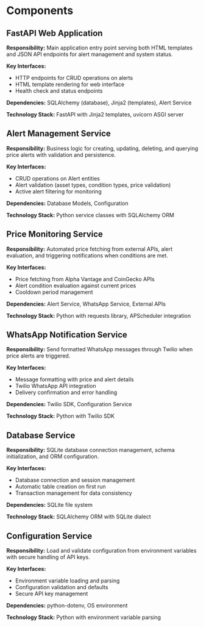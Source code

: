 # Components

## FastAPI Web Application

**Responsibility:** Main application entry point serving both HTML templates and JSON API endpoints for alert management and system status.

**Key Interfaces:**
- HTTP endpoints for CRUD operations on alerts
- HTML template rendering for web interface
- Health check and status endpoints

**Dependencies:** SQLAlchemy (database), Jinja2 (templates), Alert Service

**Technology Stack:** FastAPI with Jinja2 templates, uvicorn ASGI server

## Alert Management Service

**Responsibility:** Business logic for creating, updating, deleting, and querying price alerts with validation and persistence.

**Key Interfaces:**
- CRUD operations on Alert entities
- Alert validation (asset types, condition types, price validation)
- Active alert filtering for monitoring

**Dependencies:** Database Models, Configuration

**Technology Stack:** Python service classes with SQLAlchemy ORM

## Price Monitoring Service

**Responsibility:** Automated price fetching from external APIs, alert evaluation, and triggering notifications when conditions are met.

**Key Interfaces:**
- Price fetching from Alpha Vantage and CoinGecko APIs
- Alert condition evaluation against current prices
- Cooldown period management

**Dependencies:** Alert Service, WhatsApp Service, External APIs

**Technology Stack:** Python with requests library, APScheduler integration

## WhatsApp Notification Service

**Responsibility:** Send formatted WhatsApp messages through Twilio when price alerts are triggered.

**Key Interfaces:**
- Message formatting with price and alert details
- Twilio WhatsApp API integration
- Delivery confirmation and error handling

**Dependencies:** Twilio SDK, Configuration Service

**Technology Stack:** Python with Twilio SDK

## Database Service

**Responsibility:** SQLite database connection management, schema initialization, and ORM configuration.

**Key Interfaces:**
- Database connection and session management
- Automatic table creation on first run
- Transaction management for data consistency

**Dependencies:** SQLite file system

**Technology Stack:** SQLAlchemy ORM with SQLite dialect

## Configuration Service

**Responsibility:** Load and validate configuration from environment variables with secure handling of API keys.

**Key Interfaces:**
- Environment variable loading and parsing
- Configuration validation and defaults
- Secure API key management

**Dependencies:** python-dotenv, OS environment

**Technology Stack:** Python with environment variable parsing
